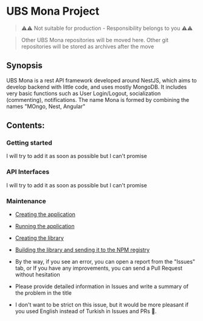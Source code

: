# UBS Mona Project

> ⚠️⚠️ Not suitable for production - Responsibility belongs to you ⚠️⚠️

> Other UBS Mona repositories will be moved here. Other git repositories will be stored as archives after the move

## Synopsis

UBS Mona is a rest API framework developed around NestJS, which aims to develop backend with little code, and uses mostly MongoDB. It includes very basic functions such as User Login/Logout, socialization (commenting), notifications. The name Mona is formed by combining the names "MOngo, Nest, Angular"

## Contents:

### Getting started

I will try to add it as soon as possible but I can't promise

### API Interfaces

I will try to add it as soon as possible but I can't promise

### Maintenance

- [Creating the application](./maintaining/1%20-%20creating%20app.md)
- [Running the application](./maintaining/2%20-%20run%20app.md)
- [Creating the library](./maintaining/3%20-%20creating%20library.md)
- [Building the library and sending it to the NPM registry](./maintaining/4%20-%20build%20library.md)

- By the way, if you see an error, you can open a report from the "Issues" tab, or If you have any improvements, you can send a Pull Request without hesitation
- Please provide detailed information in Issues and write a summary of the problem in the title
- I don't want to be strict on this issue, but it would be more pleasant if you used English instead of Turkish in Issues and PRs 🙏.
